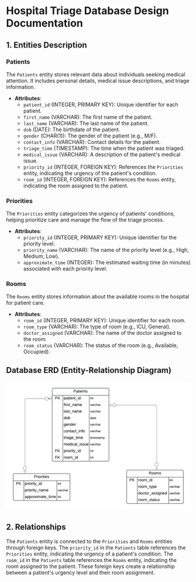 # Hospital Triage Database Design Documentation

## 1. Entities Description

### **Patients**
The `Patients` entity stores relevant data about individuals seeking medical attention. It includes personal details, medical issue descriptions, and triage information.

- **Attributes**:
  - `patient_id` (INTEGER, PRIMARY KEY): Unique identifier for each patient.
  - `first_name` (VARCHAR): The first name of the patient.
  - `last_name` (VARCHAR): The last name of the patient.
  - `dob` (DATE): The birthdate of the patient.
  - `gender` (CHAR(1)): The gender of the patient (e.g., M/F).
  - `contact_info` (VARCHAR): Contact details for the patient.
  - `triage_time` (TIMESTAMP): The time when the patient was triaged.
  - `medical_issue` (VARCHAR): A description of the patient's medical issue.
  - `priority_id` (INTEGER, FOREIGN KEY): References the `Priorities` entity, indicating the urgency of the patient's condition.
  - `room_id` (INTEGER, FOREIGN KEY): References the `Rooms` entity, indicating the room assigned to the patient.

### **Priorities**
The `Priorities` entity categorizes the urgency of patients' conditions, helping prioritize care and manage the flow of the triage process.

- **Attributes**:
  - `priority_id` (INTEGER, PRIMARY KEY): Unique identifier for the priority level.
  - `priority_name` (VARCHAR): The name of the priority level (e.g., High, Medium, Low).
  - `approximate_time` (INTEGER): The estimated waiting time (in minutes) associated with each priority level.

### **Rooms**
The `Rooms` entity stores information about the available rooms in the hospital for patient care.

- **Attributes**:
  - `room_id` (INTEGER, PRIMARY KEY): Unique identifier for each room.
  - `room_type` (VARCHAR): The type of room (e.g., ICU, General).
  - `doctor_assigned` (VARCHAR): The name of the doctor assigned to the room.
  - `room_status` (VARCHAR): The status of the room (e.g., Available, Occupied).

##  **Database ERD (Entity-Relationship Diagram)**
![Database Schema](schema.png)

## 2. Relationships

The `Patients` entity is connected to the `Priorities` and `Rooms` entities through foreign keys. The `priority_id` in the `Patients` table references the `Priorities` entity, indicating the urgency of a patient's condition. The `room_id` in the `Patients` table references the `Rooms` entity, indicating the room assigned to the patient. These foreign keys create a relationship between a patient's urgency level and their room assignment.

